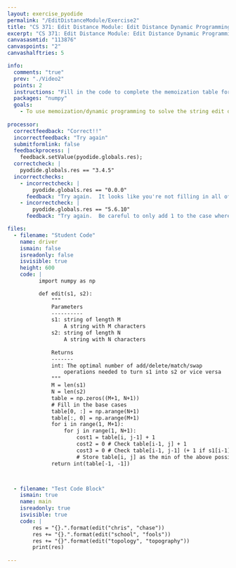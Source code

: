 ```yaml
---
layout: exercise_pyodide
permalink: "/EditDistanceModule/Exercise2"
title: "CS 371: Edit Distance Module: Edit Distance Dynamic Programming"
excerpt: "CS 371: Edit Distance Module: Edit Distance Dynamic Programming"
canvasasmtid: "113876"
canvaspoints: "2"
canvashalftries: 5

info:
  comments: "true"
  prev: "./Video2"
  points: 2
  instructions: "Fill in the code to complete the memoization table for string edit distance.  When we build such a table from the bottom up, it's referred to as <b>dynamic programming</b>"
  packages: "numpy"
  goals:
    - To use memoization/dynamic programming to solve the string edit distance efficiently
    
processor:  
  correctfeedback: "Correct!!" 
  incorrectfeedback: "Try again"
  submitformlink: false
  feedbackprocess: | 
    feedback.setValue(pyodide.globals.res);
  correctcheck: |
    pyodide.globals.res == "3.4.5"
  incorrectchecks:
    - incorrectcheck: |
        pyodide.globals.res == "0.0.0"
      feedback: "Try again.  It looks like you're not filling in all of the costs"
    - incorrectcheck: |
        pyodide.globals.res == "5.6.10"
      feedback: "Try again.  Be careful to only add 1 to the case where both are chopped off the end if they don't match"

files:
  - filename: "Student Code"
    name: driver
    ismain: false
    isreadonly: false
    isvisible: true
    height: 600
    code: | 
          import numpy as np

          def edit(s1, s2):
              """
              Parameters
              ----------
              s1: string of length M
                  A string with M characters
              s2: string of length N
                  A string with N characters
                  
              Returns
              -------
              int: The optimal number of add/delete/match/swap
                  operations needed to turn s1 into s2 or vice versa
              """
              M = len(s1)
              N = len(s2)
              table = np.zeros((M+1, N+1))
              # Fill in the base cases
              table[0, :] = np.arange(N+1)
              table[:, 0] = np.arange(M+1)
              for i in range(1, M+1):
                  for j in range(1, N+1):
                      cost1 = table[i, j-1] + 1
                      cost2 = 0 # Check table[i-1, j] + 1
                      cost3 = 0 # Check table[i-1, j-1] (+ 1 if s1[i-1] != s2[j-1])
                      # Store table[i, j] as the min of the above possibilities
              return int(table[-1, -1])



  - filename: "Test Code Block"
    ismain: true
    name: main
    isreadonly: true
    isvisible: true
    code: |
        res = "{}.".format(edit("chris", "chase"))
        res += "{}.".format(edit("school", "fools"))
        res += "{}".format(edit("topology", "topography"))
        print(res)
        
---
```

